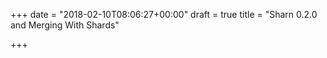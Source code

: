 +++
date = "2018-02-10T08:06:27+00:00"
draft = true
title = "Sharn 0.2.0 and Merging With Shards"

+++

